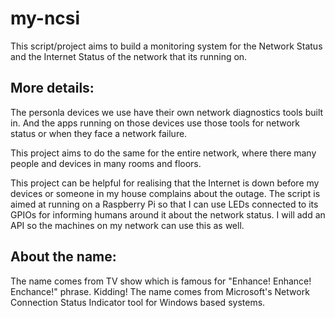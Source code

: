 # my-ncsi

This script/project aims to build a monitoring system for the Network Status and the Internet Status of the network that its running on. 

## More details:
The personla devices we use have their own network diagnostics tools built in. And the apps running on those devices use those tools for network
status or when they face a network failure. 

This project aims to do the same for the entire network, where there many people and devices in many rooms and floors. 

This project can be helpful for realising that the Internet is down before my devices or someone in my house complains about the outage. The script is
aimed at running on a Raspberry Pi so that I can use LEDs connected to its GPIOs for informing humans around it about the network status. I will add an API so
the machines on my network can use this as well.

## About the name:
The name comes from TV show which is famous for "Enhance! Enhance! Enchance!" phrase. Kidding! The name comes from Microsoft's 
Network Connection Status Indicator tool for Windows based systems.
